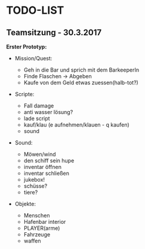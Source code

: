 # TODO-LIST
## Teamsitzung - 30.3.2017
**Erster Prototyp:**
* Mission/Quest:
  - Geh in die Bar und sprich mit dem BarkeeperIn
  - Finde Flaschen -> Abgeben
  - Kaufe von dem Geld etwas zuessen(halb-tot?)
* Scripte:
  - Fall damage
  - anti wasser lösung?
  - lade script
  - kauf/klau (e aufnehmen/klauen - q kaufen)
  - sound 
  
* Sound:
  - Möwen/wind
  - den schiff sein hupe
  - inventar öffnen
  - inventar schließen
  - jukebox!
  - schüsse?
  - tiere?
  

* Objekte:
  - Menschen
  - Hafenbar interior
  - PLAYER(arme)
  - Fahrzeuge
  - waffen
  
